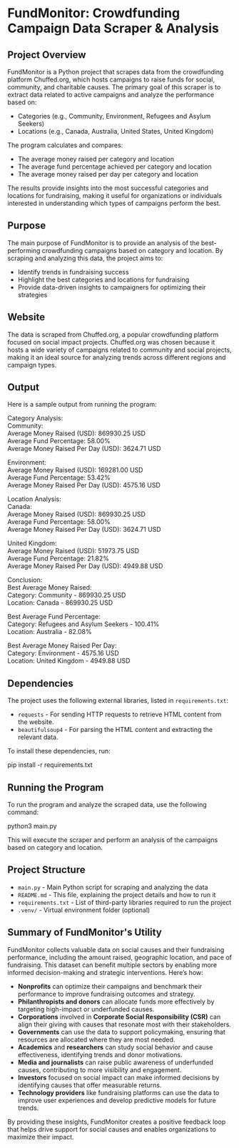 # FundMonitor: Crowdfunding Campaign Data Scraper & Analysis

## Project Overview

FundMonitor is a Python project that scrapes data from the crowdfunding platform Chuffed.org, which hosts campaigns to raise funds for social, community, and charitable causes. The primary goal of this scraper is to extract data related to active campaigns and analyze the performance based on:

- Categories (e.g., Community, Environment, Refugees and Asylum Seekers)
- Locations (e.g., Canada, Australia, United States, United Kingdom)

The program calculates and compares:

- The average money raised per category and location
- The average fund percentage achieved per category and location
- The average money raised per day per category and location

The results provide insights into the most successful categories and locations for fundraising, making it useful for organizations or individuals interested in understanding which types of campaigns perform the best.

## Purpose

The main purpose of FundMonitor is to provide an analysis of the best-performing crowdfunding campaigns based on category and location. By scraping and analyzing this data, the project aims to:

- Identify trends in fundraising success
- Highlight the best categories and locations for fundraising
- Provide data-driven insights to campaigners for optimizing their strategies

## Website

The data is scraped from Chuffed.org, a popular crowdfunding platform focused on social impact projects. Chuffed.org was chosen because it hosts a wide variety of campaigns related to community and social projects, making it an ideal source for analyzing trends across different regions and campaign types.

## Output

Here is a sample output from running the program:

Category Analysis:  
Community:  
Average Money Raised (USD): 869930.25 USD  
Average Fund Percentage: 58.00%  
Average Money Raised Per Day (USD): 3624.71 USD  

Environment:  
Average Money Raised (USD): 169281.00 USD  
Average Fund Percentage: 53.42%  
Average Money Raised Per Day (USD): 4575.16 USD  

Location Analysis:  
Canada:  
Average Money Raised (USD): 869930.25 USD  
Average Fund Percentage: 58.00%  
Average Money Raised Per Day (USD): 3624.71 USD  

United Kingdom:  
Average Money Raised (USD): 51973.75 USD  
Average Fund Percentage: 21.82%  
Average Money Raised Per Day (USD): 4949.88 USD  

Conclusion:  
Best Average Money Raised:  
Category: Community - 869930.25 USD  
Location: Canada - 869930.25 USD  

Best Average Fund Percentage:  
Category: Refugees and Asylum Seekers - 100.41%  
Location: Australia - 82.08%  

Best Average Money Raised Per Day:  
Category: Environment - 4575.16 USD  
Location: United Kingdom - 4949.88 USD  

## Dependencies

The project uses the following external libraries, listed in `requirements.txt`:

- `requests` - For sending HTTP requests to retrieve HTML content from the website.
- `beautifulsoup4` - For parsing the HTML content and extracting the relevant data.

To install these dependencies, run:

pip install -r requirements.txt

## Running the Program

To run the program and analyze the scraped data, use the following command:

python3 main.py

This will execute the scraper and perform an analysis of the campaigns based on category and location.

## Project Structure

- `main.py`            - Main Python script for scraping and analyzing the data  
- `README.md`          - This file, explaining the project details and how to run it  
- `requirements.txt`   - List of third-party libraries required to run the project  
- `.venv/`             - Virtual environment folder (optional)

## Summary of FundMonitor's Utility

FundMonitor collects valuable data on social causes and their fundraising performance, including the amount raised, geographic location, and pace of fundraising. This dataset can benefit multiple sectors by enabling more informed decision-making and strategic interventions. Here’s how:

- **Nonprofits** can optimize their campaigns and benchmark their performance to improve fundraising outcomes and strategy.
- **Philanthropists and donors** can allocate funds more effectively by targeting high-impact or underfunded causes.
- **Corporations** involved in **Corporate Social Responsibility (CSR)** can align their giving with causes that resonate most with their stakeholders.
- **Governments** can use the data to support policymaking, ensuring that resources are allocated where they are most needed.
- **Academics** and **researchers** can study social behavior and cause effectiveness, identifying trends and donor motivations.
- **Media and journalists** can raise public awareness of underfunded causes, contributing to more visibility and engagement.
- **Investors** focused on social impact can make informed decisions by identifying causes that offer measurable returns.
- **Technology providers** like fundraising platforms can use the data to improve user experiences and develop predictive models for future trends.

By providing these insights, FundMonitor creates a positive feedback loop that helps drive support for social causes and enables organizations to maximize their impact.
